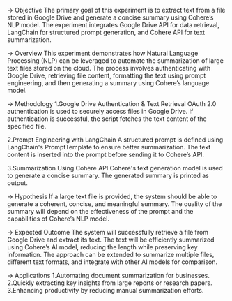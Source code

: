 -> Objective
The primary goal of this experiment is to extract text from a file stored in Google Drive and generate a concise summary using Cohere’s NLP model. The experiment integrates Google Drive API for data retrieval, LangChain for structured prompt generation, and Cohere API for text summarization.

-> Overview
This experiment demonstrates how Natural Language Processing (NLP) can be leveraged to automate the summarization of large text files stored on the cloud. The process involves authenticating with Google Drive, retrieving file content, formatting the text using prompt engineering, and then generating a summary using Cohere’s language model.

-> Methodology
  1.Google Drive Authentication & Text Retrieval
    OAuth 2.0 authentication is used to securely access files in Google Drive.
    If authentication is successful, the script fetches the text content of the specified file.

  2.Prompt Engineering with LangChain
    A structured prompt is defined using LangChain's PromptTemplate to ensure better summarization.
    The text content is inserted into the prompt before sending it to Cohere’s API.
 
  3.Summarization Using Cohere API
    Cohere's text generation model is used to generate a concise summary.
    The generated summary is printed as output.

-> Hypothesis
    If a large text file is provided, the system should be able to generate a coherent, concise, and meaningful summary.
    The quality of the summary will depend on the effectiveness of the prompt and the capabilities of Cohere’s NLP model.
    
-> Expected Outcome
    The system will successfully retrieve a file from Google Drive and extract its text.
    The text will be efficiently summarized using Cohere’s AI model, reducing the length while preserving key information.
    The approach can be extended to summarize multiple files, different text formats, and integrate with other AI models for comparison.

-> Applications
  1.Automating document summarization for businesses.
  2.Quickly extracting key insights from large reports or research papers.
  3.Enhancing productivity by reducing manual summarization efforts.
